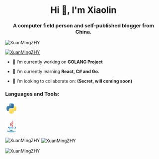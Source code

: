 <h1 align="center">Hi 👋, I'm Xiaolin</h1>
<h3 align="center">A computer field person and self-published blogger from China.</h3>

<p align="left"> <img src="https://komarev.com/ghpvc/?username=XuanMingZHY&label=Profile%20views&color=0e75b6&style=flat" alt="XuanMingZHY" /> </p>

<p align="left"> <a href="https://github.com/ryo-ma/github-profile-trophy"><img src="https://github-profile-trophy.vercel.app/?username=XuanMingZHY" alt="XuanMingZHY" /></a> </p>

- 🔭 I’m currently working on **GOLANG Project**

- 🌱 I’m currently learning **React, C# and Go.**

- 👯 I’m looking to collaborate on: **(Secret, will coming soon)**


<p align="left">
</p>

<h3 align="left">Languages and Tools:</h3>
<p align="left"><a href="https://www.python.org" target="_blank" rel="noreferrer"> <img src="https://raw.githubusercontent.com/devicons/devicon/master/icons/python/python-original.svg" alt="python" width="40" height="40"/> </a><p align="left"><a href="https://www.java.org" target="_blank" rel="noreferrer"> <img src="https://raw.githubusercontent.com/devicons/devicon/master/icons/java/java-original.svg" alt="java" width="40" height="40"/> </a>
  
<p><img align="left" src="https://github-readme-stats.vercel.app/api/top-langs?username=XuanMingZHY&show_icons=true&locale=en&layout=compact" alt="XuanMingZHY" /></p>

<p>&nbsp;<img align="center" src="https://github-readme-stats.vercel.app/api?username=XuanMingZHY&show_icons=true&locale=en" alt="XuanMingZHY" /></p>

<p><img align="center" src="https://github-readme-streak-stats.herokuapp.com/?user=XuanMingZHY&" alt="XuanMingZHY" /></p>
